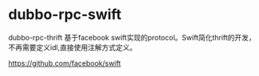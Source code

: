 dubbo-rpc-swift
===============

dubbo-rpc-thrift 基于facebook swift实现的protocol。Swift简化thrift的开发，不再需要定义idl,直接使用注解方式定义。

https://github.com/facebook/swift
